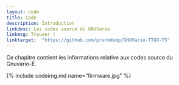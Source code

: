 ```yaml
---
layout: code
title: Code
description: Introduction
linkdesc: Les codes source du GNUVario
linkmsg: Trouver !
linktarget:  "https://github.com/prunkdump/GNUVario-TTGO-T5"
---
```


Ce chapitre contient les informations relative aux codes source du Gnuvario-E.

{% include codeimg.md name="firmware.jpg" %}
